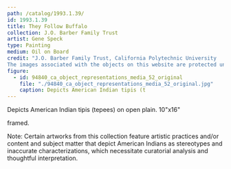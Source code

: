```yaml
---
path: /catalog/1993.1.39/
id: 1993.1.39
title: They Follow Buffalo
collection: J.O. Barber Family Trust
artist: Gene Speck
type: Painting
medium: Oil on Board
credit: "J.O. Barber Family Trust, California Polytechnic University
The images associated with the objects on this website are protected under United States copyright laws. We are pleased to share these materials as an educational resource for the public for non-commercial, educational and personal use only, or for fair use as defined by law."
figure:
  - id: 94840_ca_object_representations_media_52_original
    file: "./94840_ca_object_representations_media_52_original.jpg"
    caption: Depicts American Indian tipis (t
---
```

Depicts American Indian tipis (tepees) on open plain. 
10"x16"

framed.

Note: Certain artworks from this collection feature artistic practices and/or content and subject matter that depict American Indians as stereotypes and inaccurate characterizations, which necessitate curatorial analysis and thoughtful interpretation.
